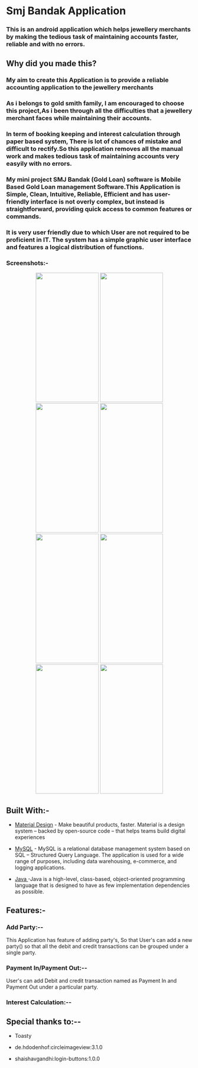 # Smj Bandak Application


### This is an android application which helps jewellery merchants by making the tedious task of maintaining accounts faster, reliable and with no errors.

## Why did you made this?
### My aim to create this Application is to provide a reliable accounting application to the  jewellery merchants
### As i belongs to gold smith family, I am encouraged to choose this project,As i been through all the difficulties that a jewellery merchant faces while maintaining their accounts. 
### In term of booking keeping and interest calculation through paper based system, There is lot of chances of mistake and difficult to rectify.So this application removes all the manual work and makes tedious task of maintaining accounts very easyily with no errors.
### My mini project SMJ Bandak (Gold Loan) software is  Mobile Based Gold Loan management Software.This Application  is Simple, Clean, Intuitive, Reliable, Efficient and has  user-friendly interface is not overly complex, but instead is straightforward, providing quick access to common features or commands.
### It is very user friendly due to which User are not required to be proficient in IT. The system has a simple graphic user interface and features a logical distribution of functions.

### Screenshots:-
<p align="center">

 <img src="https://user-images.githubusercontent.com/91082323/136706648-c4c22cec-4448-42e6-91ab-4aa49bf93feb.jpg" width="170" height="350">
<img src="https://user-images.githubusercontent.com/91082323/136706649-66405932-6b2a-4b7a-9810-775a0fa7c75f.jpg" width="170" height="350">
<img src="https://user-images.githubusercontent.com/91082323/136706650-59900527-b5f3-4a7c-90f8-9274bc0352be.jpg " width="170" height="350">
<img src="https://user-images.githubusercontent.com/91082323/136706652-0e24b657-0dc7-48cb-9dca-40255267f999.jpg" width="170" height="350">
<img src="https://user-images.githubusercontent.com/91082323/136706653-7b3ee096-85b7-4305-8334-8602ad74134b.jpg" width="170" height="350">
<img src="https://user-images.githubusercontent.com/91082323/136706655-047722d9-b166-4b10-80a2-1685a514f491.jpg" width="170" height="350">
<img src="https://user-images.githubusercontent.com/91082323/136706656-04bdac9a-871f-42da-a04e-e452bfc9e7e8.jpg" width="170" height="350">
<img src="https://user-images.githubusercontent.com/91082323/136706658-de72db01-866e-42ad-b9ae-692a028f79cf.jpg" width="170" height="350">
</p>

## Built With:-

* [Material Design](https://material.io/) - Make beautiful products, faster. Material is a design system – backed by open-source code – that helps teams build digital experiences

* [MySQL](https://www.mysql.com/) - MySQL is a relational database management system based on SQL – Structured Query Language. The application is used for a wide range of purposes, including data warehousing, e-commerce, and logging applications.

* [Java ](https://www.java.com/en/)-Java is a high-level, class-based, object-oriented programming language that is designed to have as few implementation dependencies as possible.
## Features:-

### Add Party:--
This Application has feature of adding party's, So that User's can add a new party() so that all the debit and credit transactions can be grouped under a single party.

### Payment In/Payment Out:--
User's can add Debit and credit transaction named as Payment In and Payment Out under a particular party.

### Interest Calculation:--


## Special thanks to:--

* Toasty

* de.hdodenhof:circleimageview:3.1.0

* shaishavgandhi:login-buttons:1.0.0



